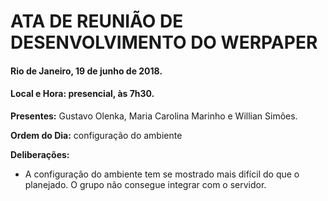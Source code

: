 # ATA DE REUNIÃO DE DESENVOLVIMENTO DO WERPAPER
#### Rio de Janeiro, 19 de junho de 2018.
#### Local e Hora: presencial, às 7h30.


**Presentes:** Gustavo Olenka, Maria Carolina Marinho e Willian Simões.

**Ordem do Dia:** configuração do ambiente

**Deliberações:**
- A configuração do ambiente tem se mostrado mais difícil do que o planejado. O grupo não consegue integrar com o servidor.




